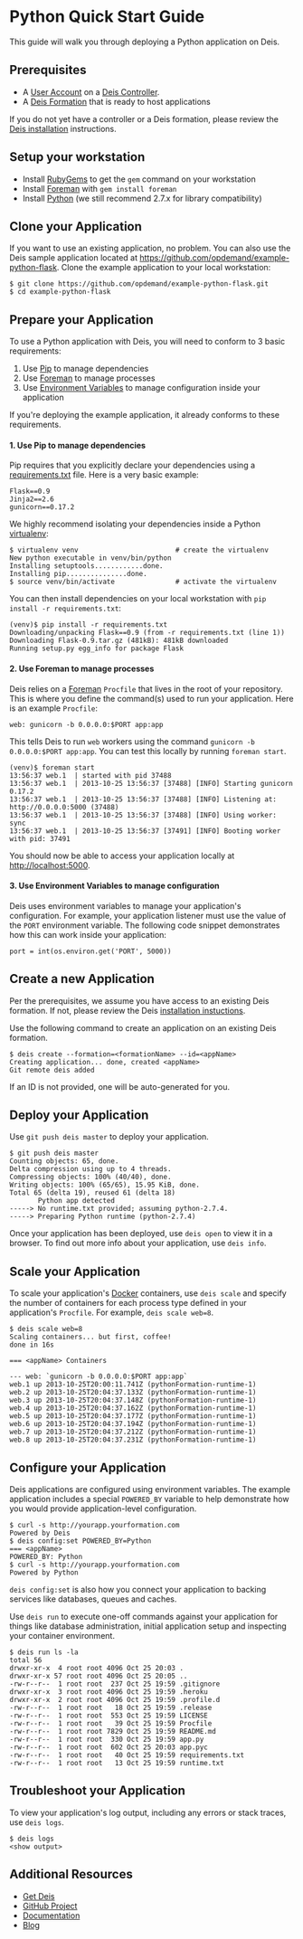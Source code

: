 # Python Quick Start Guide

This guide will walk you through deploying a Python application on Deis.

## Prerequisites

* A [User Account](http://docs.deis.io/en/latest/client/register/) on a [Deis Controller](http://docs.deis.io/en/latest/terms/controller/).
* A [Deis Formation](http://docs.deis.io/en/latest/gettingstarted/concepts/#formations) that is ready to host applications

If you do not yet have a controller or a Deis formation, please review the [Deis installation](http://docs.deis.io/en/latest/gettingstarted/installation/) instructions.

## Setup your workstation

* Install [RubyGems](http://rubygems.org/pages/download) to get the `gem` command on your workstation
* Install [Foreman](http://ddollar.github.com/foreman/) with `gem install foreman`
* Install [Python](http://www.python.org/getit/) (we still recommend 2.7.x for library compatibility)

## Clone your Application

If you want to use an existing application, no problem.  You can also use the Deis sample application located at <https://github.com/opdemand/example-python-flask>.  Clone the example application to your local workstation:

    $ git clone https://github.com/opdemand/example-python-flask.git
    $ cd example-python-flask

## Prepare your Application

To use a Python application with Deis, you will need to conform to 3 basic requirements:

 1. Use [Pip](http://pypi.python.org/pypi/pip) to manage dependencies
 2. Use [Foreman](http://ddollar.github.com/foreman/) to manage processes
 3. Use [Environment Variables](https://help.ubuntu.com/community/EnvironmentVariables) to manage configuration inside your application

If you're deploying the example application, it already conforms to these requirements.

#### 1. Use Pip to manage dependencies

Pip requires that you explicitly declare your dependencies using a [requirements.txt](http://www.pip-installer.org/en/latest/cookbook.html) file. Here is a very basic example:

	Flask==0.9
	Jinja2==2.6
	gunicorn==0.17.2

We highly recommend isolating your dependencies inside a Python [virtualenv](https://python-guide.readthedocs.org/en/latest/dev/virtualenvs/):

    $ virtualenv venv                        # create the virtualenv
    New python executable in venv/bin/python
    Installing setuptools............done.
    Installing pip...............done.
    $ source venv/bin/activate               # activate the virtualenv
    
You can then install dependencies on your local workstation with `pip install -r requirements.txt`:

	(venv)$ pip install -r requirements.txt 
	Downloading/unpacking Flask==0.9 (from -r requirements.txt (line 1))
	Downloading Flask-0.9.tar.gz (481kB): 481kB downloaded
	Running setup.py egg_info for package Flask

#### 2. Use Foreman to manage processes

Deis relies on a [Foreman](http://ddollar.github.com/foreman/) `Procfile` that lives in the root of your repository.  This is where you define the command(s) used to run your application.  Here is an example `Procfile`:

    web: gunicorn -b 0.0.0.0:$PORT app:app

This tells Deis to run `web` workers using the command `gunicorn -b 0.0.0.0:$PORT app:app`. You can test this locally by running `foreman start`.

	(venv)$ foreman start
	13:56:37 web.1  | started with pid 37488
	13:56:37 web.1  | 2013-10-25 13:56:37 [37488] [INFO] Starting gunicorn 0.17.2
	13:56:37 web.1  | 2013-10-25 13:56:37 [37488] [INFO] Listening at: http://0.0.0.0:5000 (37488)
	13:56:37 web.1  | 2013-10-25 13:56:37 [37488] [INFO] Using worker: sync
	13:56:37 web.1  | 2013-10-25 13:56:37 [37491] [INFO] Booting worker with pid: 37491

You should now be able to access your application locally at <http://localhost:5000>.

#### 3. Use Environment Variables to manage configuration

Deis uses environment variables to manage your application's configuration. For example, your application listener must use the value of the `PORT` environment variable. The following code snippet demonstrates how this can work inside your application:

    port = int(os.environ.get('PORT', 5000))

## Create a new Application

Per the prerequisites, we assume you have access to an existing Deis formation. If not, please review the Deis [installation instuctions](http://docs.deis.io/en/latest/gettingstarted/installation/).

Use the following command to create an application on an existing Deis formation.

    $ deis create --formation=<formationName> --id=<appName>
	Creating application... done, created <appName>
	Git remote deis added
    
If an ID is not provided, one will be auto-generated for you.

## Deploy your Application

Use `git push deis master` to deploy your application.

	$ git push deis master
	Counting objects: 65, done.
	Delta compression using up to 4 threads.
	Compressing objects: 100% (40/40), done.
	Writing objects: 100% (65/65), 15.95 KiB, done.
	Total 65 (delta 19), reused 61 (delta 18)
	       Python app detected
	-----> No runtime.txt provided; assuming python-2.7.4.
	-----> Preparing Python runtime (python-2.7.4)

Once your application has been deployed, use `deis open` to view it in a browser. To find out more info about your application, use `deis info`.

## Scale your Application

To scale your application's [Docker](http://docker.io) containers, use `deis scale` and specify the number of containers for each process type defined in your application's `Procfile`. For example, `deis scale web=8`.

	$ deis scale web=8
	Scaling containers... but first, coffee!
	done in 16s
	
	=== <appName> Containers
	
	--- web: `gunicorn -b 0.0.0.0:$PORT app:app`
	web.1 up 2013-10-25T20:00:11.741Z (pythonFormation-runtime-1)
	web.2 up 2013-10-25T20:04:37.133Z (pythonFormation-runtime-1)
	web.3 up 2013-10-25T20:04:37.148Z (pythonFormation-runtime-1)
	web.4 up 2013-10-25T20:04:37.162Z (pythonFormation-runtime-1)
	web.5 up 2013-10-25T20:04:37.177Z (pythonFormation-runtime-1)
	web.6 up 2013-10-25T20:04:37.194Z (pythonFormation-runtime-1)
	web.7 up 2013-10-25T20:04:37.212Z (pythonFormation-runtime-1)
	web.8 up 2013-10-25T20:04:37.231Z (pythonFormation-runtime-1)


## Configure your Application

Deis applications are configured using environment variables. The example application includes a special `POWERED_BY` variable to help demonstrate how you would provide application-level configuration. 

	$ curl -s http://yourapp.yourformation.com
	Powered by Deis
	$ deis config:set POWERED_BY=Python
	=== <appName>
	POWERED_BY: Python
	$ curl -s http://yourapp.yourformation.com
	Powered by Python

`deis config:set` is also how you connect your application to backing services like databases, queues and caches.

Use `deis run` to execute one-off commands against your application for things like database administration, initial application setup and inspecting your container environment.

	$ deis run ls -la
	total 56
	drwxr-xr-x  4 root root 4096 Oct 25 20:03 .
	drwxr-xr-x 57 root root 4096 Oct 25 20:05 ..
	-rw-r--r--  1 root root  237 Oct 25 19:59 .gitignore
	drwxr-xr-x  3 root root 4096 Oct 25 19:59 .heroku
	drwxr-xr-x  2 root root 4096 Oct 25 19:59 .profile.d
	-rw-r--r--  1 root root   18 Oct 25 19:59 .release
	-rw-r--r--  1 root root  553 Oct 25 19:59 LICENSE
	-rw-r--r--  1 root root   39 Oct 25 19:59 Procfile
	-rw-r--r--  1 root root 7829 Oct 25 19:59 README.md
	-rw-r--r--  1 root root  330 Oct 25 19:59 app.py
	-rw-r--r--  1 root root  602 Oct 25 20:03 app.pyc
	-rw-r--r--  1 root root   40 Oct 25 19:59 requirements.txt
	-rw-r--r--  1 root root   13 Oct 25 19:59 runtime.txt

## Troubleshoot your Application

To view your application's log output, including any errors or stack traces, use `deis logs`.

    $ deis logs
    <show output>

## Additional Resources

* [Get Deis](http://deis.io/get-deis/)
* [GitHub Project](https://github.com/opdemand/deis)
* [Documentation](http://docs.deis.io/)
* [Blog](http://deis.io/blog/)
